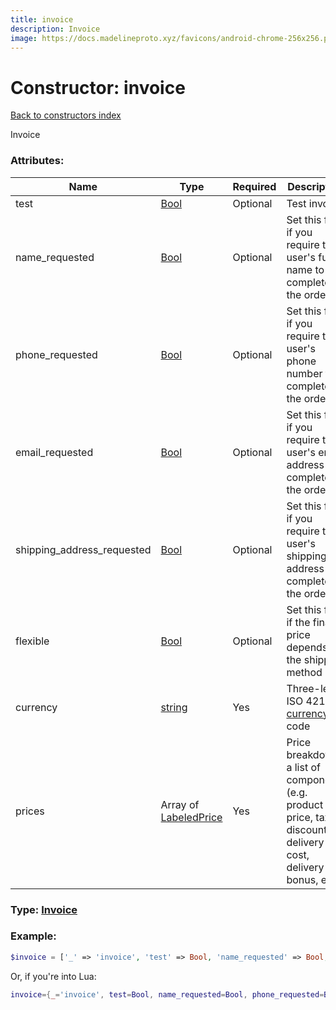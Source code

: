 ```yaml
---
title: invoice
description: Invoice
image: https://docs.madelineproto.xyz/favicons/android-chrome-256x256.png
---
```

# Constructor: invoice  
[Back to constructors index](index.md)



Invoice

### Attributes:

| Name     |    Type       | Required | Description |
|----------|---------------|----------|-------------|
|test|[Bool](../types/Bool.md) | Optional|Test invoice|
|name\_requested|[Bool](../types/Bool.md) | Optional|Set this flag if you require the user's full name to complete the order|
|phone\_requested|[Bool](../types/Bool.md) | Optional|Set this flag if you require the user's phone number to complete the order|
|email\_requested|[Bool](../types/Bool.md) | Optional|Set this flag if you require the user's email address to complete the order|
|shipping\_address\_requested|[Bool](../types/Bool.md) | Optional|Set this flag if you require the user's shipping address to complete the order|
|flexible|[Bool](../types/Bool.md) | Optional|Set this flag if the final price depends on the shipping method|
|currency|[string](../types/string.md) | Yes|Three-letter ISO 4217 [currency](https://core.telegram.org/bots/payments#supported-currencies) code|
|prices|Array of [LabeledPrice](../types/LabeledPrice.md) | Yes|Price breakdown, a list of components (e.g. product price, tax, discount, delivery cost, delivery tax, bonus, etc.)|



### Type: [Invoice](../types/Invoice.md)


### Example:

```php
$invoice = ['_' => 'invoice', 'test' => Bool, 'name_requested' => Bool, 'phone_requested' => Bool, 'email_requested' => Bool, 'shipping_address_requested' => Bool, 'flexible' => Bool, 'currency' => 'string', 'prices' => [LabeledPrice, LabeledPrice]];
```  


Or, if you're into Lua:

```lua
invoice={_='invoice', test=Bool, name_requested=Bool, phone_requested=Bool, email_requested=Bool, shipping_address_requested=Bool, flexible=Bool, currency='string', prices={LabeledPrice}}

```



